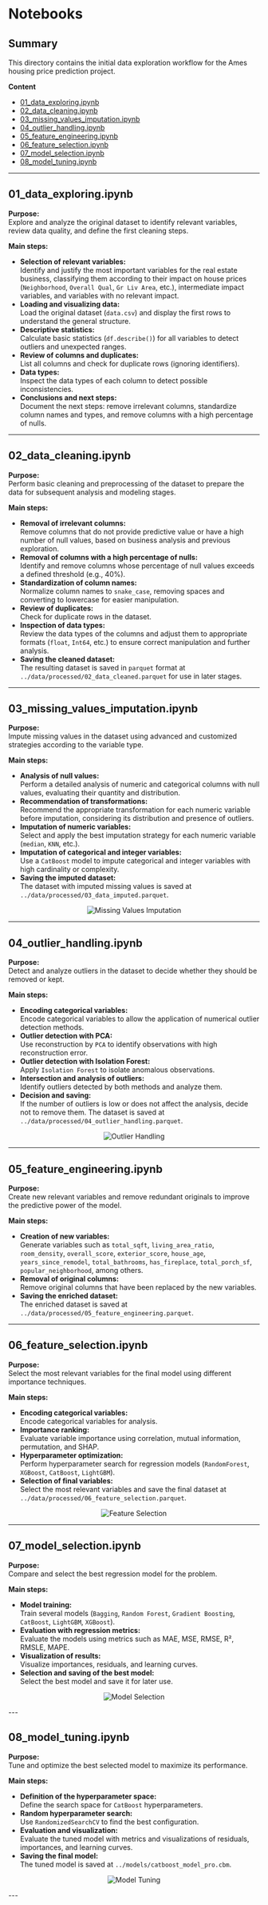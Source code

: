 # Notebooks

## Summary

This directory contains the initial data exploration workflow for the Ames housing price prediction project.

**Content**
- [01_data_exploring.ipynb](#01_data_exploringipynb)
- [02_data_cleaning.ipynb](#02_data_cleaningipynb)
- [03_missing_values_imputation.ipynb](#03_missing_values_imputationipynb)
- [04_outlier_handling.ipynb](#04_outlier_handlingipynb)
- [05_feature_engineering.ipynb](#05_feature_engineeringipynb)
- [06_feature_selection.ipynb](#06_feature_selectionipynb)
- [07_model_selection.ipynb](#07_model_selectionipynb)
- [08_model_tuning.ipynb](#08_model_tuningipynb)

---

## 01_data_exploring.ipynb

**Purpose:**  
Explore and analyze the original dataset to identify relevant variables, review data quality, and define the first cleaning steps.

**Main steps:**  
- **Selection of relevant variables:**  
    Identify and justify the most important variables for the real estate business, classifying them according to their impact on house prices (`Neighborhood`, `Overall Qual`, `Gr Liv Area`, etc.), intermediate impact variables, and variables with no relevant impact.
- **Loading and visualizing data:**  
    Load the original dataset (`data.csv`) and display the first rows to understand the general structure.
- **Descriptive statistics:**  
    Calculate basic statistics (`df.describe()`) for all variables to detect outliers and unexpected ranges.
- **Review of columns and duplicates:**  
    List all columns and check for duplicate rows (ignoring identifiers).
- **Data types:**  
    Inspect the data types of each column to detect possible inconsistencies.
- **Conclusions and next steps:**  
    Document the next steps: remove irrelevant columns, standardize column names and types, and remove columns with a high percentage of nulls.

---

## 02_data_cleaning.ipynb

**Purpose:**  
Perform basic cleaning and preprocessing of the dataset to prepare the data for subsequent analysis and modeling stages.

**Main steps:**  
- **Removal of irrelevant columns:**  
    Remove columns that do not provide predictive value or have a high number of null values, based on business analysis and previous exploration.
- **Removal of columns with a high percentage of nulls:**  
    Identify and remove columns whose percentage of null values exceeds a defined threshold (e.g., 40%).
- **Standardization of column names:**  
    Normalize column names to `snake_case`, removing spaces and converting to lowercase for easier manipulation.
- **Review of duplicates:**  
    Check for duplicate rows in the dataset.
- **Inspection of data types:**  
    Review the data types of the columns and adjust them to appropriate formats (`float`, `Int64`, etc.) to ensure correct manipulation and further analysis.
- **Saving the cleaned dataset:**  
    The resulting dataset is saved in `parquet` format at `../data/processed/02_data_cleaned.parquet` for use in later stages.

---

## 03_missing_values_imputation.ipynb

**Purpose:**  
Impute missing values in the dataset using advanced and customized strategies according to the variable type.

**Main steps:**  
- **Analysis of null values:**  
    Perform a detailed analysis of numeric and categorical columns with null values, evaluating their quantity and distribution.
- **Recommendation of transformations:**  
    Recommend the appropriate transformation for each numeric variable before imputation, considering its distribution and presence of outliers.
- **Imputation of numeric variables:**  
    Select and apply the best imputation strategy for each numeric variable (`median`, `KNN`, etc.).
- **Imputation of categorical and integer variables:**  
    Use a `CatBoost` model to impute categorical and integer variables with high cardinality or complexity.
- **Saving the imputed dataset:**  
    The dataset with imputed missing values is saved at `../data/processed/03_data_imputed.parquet`.

<p align="center">
    <img src="https://github.com/user-attachments/assets/7a97613d-5698-4318-9c86-7419c805e03c" alt="Missing Values Imputation">
</p>

---

## 04_outlier_handling.ipynb

**Purpose:**  
Detect and analyze outliers in the dataset to decide whether they should be removed or kept.

**Main steps:**  
- **Encoding categorical variables:**  
    Encode categorical variables to allow the application of numerical outlier detection methods.
- **Outlier detection with PCA:**  
    Use reconstruction by `PCA` to identify observations with high reconstruction error.
- **Outlier detection with Isolation Forest:**  
    Apply `Isolation Forest` to isolate anomalous observations.
- **Intersection and analysis of outliers:**  
    Identify outliers detected by both methods and analyze them.
- **Decision and saving:**  
    If the number of outliers is low or does not affect the analysis, decide not to remove them. The dataset is saved at `../data/processed/04_outlier_handling.parquet`.

<p align="center">
    <img src="https://github.com/user-attachments/assets/2ee3e8fd-7250-4855-949b-893e498a458b" alt="Outlier Handling">
</p>

---

## 05_feature_engineering.ipynb

**Purpose:**  
Create new relevant variables and remove redundant originals to improve the predictive power of the model.

**Main steps:**  
- **Creation of new variables:**  
    Generate variables such as `total_sqft`, `living_area_ratio`, `room_density`, `overall_score`, `exterior_score`, `house_age`, `years_since_remodel`, `total_bathrooms`, `has_fireplace`, `total_porch_sf`, `popular_neighborhood`, among others.
- **Removal of original columns:**  
    Remove original columns that have been replaced by the new variables.
- **Saving the enriched dataset:**  
    The enriched dataset is saved at `../data/processed/05_feature_engineering.parquet`.


 
---

## 06_feature_selection.ipynb

**Purpose:**  
Select the most relevant variables for the final model using different importance techniques.

**Main steps:**  
- **Encoding categorical variables:**  
    Encode categorical variables for analysis.
- **Importance ranking:**  
    Evaluate variable importance using correlation, mutual information, permutation, and SHAP.
- **Hyperparameter optimization:**  
    Perform hyperparameter search for regression models (`RandomForest`, `XGBoost`, `CatBoost`, `LightGBM`).
- **Selection of final variables:**  
    Select the most relevant variables and save the final dataset at `../data/processed/06_feature_selection.parquet`.

<p align="center">
    <img src="https://github.com/user-attachments/assets/7d68455d-77c6-4aaa-b1e1-12491a54b76a" alt="Feature Selection">
</p>

---

## 07_model_selection.ipynb

**Purpose:**  
Compare and select the best regression model for the problem.

**Main steps:**  
- **Model training:**  
    Train several models (`Bagging`, `Random Forest`, `Gradient Boosting`, `CatBoost`, `LightGBM`, `XGBoost`).
- **Evaluation with regression metrics:**  
    Evaluate the models using metrics such as MAE, MSE, RMSE, R², RMSLE, MAPE.
- **Visualization of results:**  
    Visualize importances, residuals, and learning curves.
- **Selection and saving of the best model:**  
    Select the best model and save it for later use.

<p align="center">
    <img src="https://github.com/user-attachments/assets/5bf5f077-349e-4663-9a85-a541a7a0b702" alt="Model Selection">
</p>
---

## 08_model_tuning.ipynb

**Purpose:**  
Tune and optimize the best selected model to maximize its performance.

**Main steps:**  
- **Definition of the hyperparameter space:**  
    Define the search space for `CatBoost` hyperparameters.
- **Random hyperparameter search:**  
    Use `RandomizedSearchCV` to find the best configuration.
- **Evaluation and visualization:**  
    Evaluate the tuned model with metrics and visualizations of residuals, importances, and learning curves.
- **Saving the final model:**  
    The tuned model is saved at `../models/catboost_model_pro.cbm`.

<p align="center">
    <img src="https://github.com/user-attachments/assets/d8a5066b-d29c-4197-82f5-40dd7dd65d23" alt="Model Tuning">
</p>
---